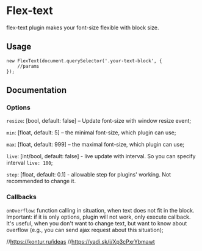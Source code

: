 # Flex-text
flex-text plugin makes your font-size flexible with block size.

## Usage
```javasscript
new FlexText(document.querySelector('.your-text-block', {
    //params
});
```

## Documentation
### Options
`resize`: [bool, default: false] – Update font-size with window resize event;

`min`: [float, default: 5] – the minimal font-size, which plugin can use;

`max`: [float, default: 999] – the maximal font-size, which plugin can use;

`live`: [int/bool, default: false] - live update with interval. So you can specify interval `live: 100`;

`step`: [float, default: 0.1] - allowable step for plugins' working. Not recommended to change it.

### Callbacks
`onOverflow`: function calling in situation, when text does not fit in the block. Important: if it is only options, plugin will not work, only execute callback.
It's useful, when you don't want to change text, but want to know about overflow (e.g., you can send ajax request about this situation);

//https://kontur.ru/ideas
//https://yadi.sk/i/Xp3cPxrYbmawt
